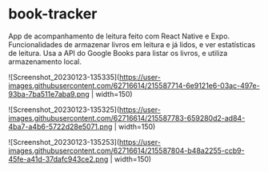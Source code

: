 # book-tracker

App de acompanhamento de leitura feito com React Native e Expo. Funcionalidades de armazenar livros em leitura e já lidos, e ver estatísticas de leitura. 
Usa a API do Google Books para listar os livros, e utiliza armazenamento local.

![Screenshot_20230123-135335](https://user-images.githubusercontent.com/62716614/215587714-6e9121e6-03ac-497e-93ba-7ba511e7aba9.png | width=150)

![Screenshot_20230123-135325](https://user-images.githubusercontent.com/62716614/215587783-659280d2-ad84-4ba7-a4b6-5722d28e5071.png | width=150)

![Screenshot_20230123-135253](https://user-images.githubusercontent.com/62716614/215587804-b48a2255-ccb9-45fe-a41d-37dafc943ce2.png | width=150)
